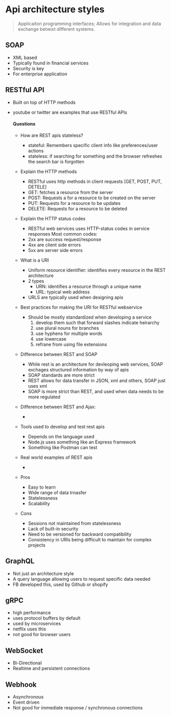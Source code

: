 # Api architecture styles

> Applicaiton programming interfaces; Allows for integration and data exchange betwixt different systems.

## SOAP

- XML based
- Typically found in financial services
- Security is key
- For enterprise application

## RESTful API

- Built on top of HTTP methods
- youtube or twitter are examples that use RESTful APIs

  #### Questions

  - How are REST apis stateless?
    - stateful: Remembers specific client info like preferences/user actions
    - stateless: if searching for something and the browser refreshes the search bar is forgotten
  - Explain the HTTP methods
    - RESTful uses http methods in client requests [GET, POST, PUT, DETELE]
    - GET: fetches a resource from the server
    - POST: Requests a for a resource to be created on the server
    - PUT: Requests for a resource to be updates
    - DELETE: Requests for a resource to be deleted
  - Explain the HTTP status codes
    - RESTful web services uses HTTP-status codes in service responses
      Most common codes:
    - 2xx are success request/response
    - 4xx are client side errors
    - 5xx are server side errors
  - What is a URI

    - Uniform resource identifier: identifies every resource in the REST architecture
    - 2 types
      - URN: identifies a resource through a unique name
      - URL: typical web address
    - URLS are typically used when designing apis

  - Best practices for making the URI for RESTful webservice
    - Should be mostly standardized when developing a service
      1. develop them such that forward slashes indicate heirarchy
      2. use plural nouns for branches
      3. use hyphens for multiple words
      4. use lowercase
      5. refrane from using file extensions
  - Difference between REST and SOAP

    - While rest is an architecture for devleoping web services, SOAP exchages structured information by way of apis
    - SOAP standards are more strict
    - REST allows for data transfer in JSON, xml and others, SOAP just uses xml
    - SOAP is more strict than REST, and used when data needs to be more regulated

  - Difference between REST and Ajax:

    -

  - Tools used to develop and test rest apis

    - Depends on the language used
    - Node.js uses something like an Express framework
    - Something like Postman can test

  - Real world examples of REST apis

    -

  - Pros

    - Easy to learn
    - Wide range of data trnasfer
    - Statelessness
    - Scalability

  - Cons
    - Sessions not maintained from statelessness
    - Lack of built-in security
    - Need to be versioned for backward compatibility
    - Consistency in URIs being difficult to maintain for complex projects

## GraphQL

- Not just an architecture style
- A query language allowing users to request specific data needed
- FB developed this, used by Github or shopify

## gRPC

- high performance
- uses protocol buffers by default
- used by microservices
- netflix uses this
- not good for browser users

## WebSocket

- Bi-Directional
- Realtime and persistent connections

## Webhook

- Asynchronous
- Event driven
- Not good for immediate response / synchronous connections
